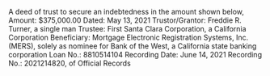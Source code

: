 A deed of trust to secure an indebtedness in the amount shown below,
Amount: $375,000.00
Dated: May 13, 2021
Trustor/Grantor: Freddie R. Turner, a single man
Trustee: First Santa Clara Corporation, a California Corporation
Beneficiary: Mortgage Electronic Registration Systems, Inc. (MERS), solely as nominee for Bank
of the West, a California state banking corporation
Loan No.: 8810514104
Recording Date: June 14, 2021
Recording No.: 2021214820, of Official Records